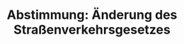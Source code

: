 ---
abstimmung:
  abstimmung: 1
  bundestagssitzung: 132
  datum: 20. Oktober 2023
  legislaturperiode: 20
categories:
- Todo
data:
- title: Abstimmungsergebnis 20231020_1.pdf
  url: /res/2025-btw/abstimmungsergebnisse/20231020_1.pdf
- title: Abstimmungsergebnis 20231020_1_xls.xlsx
  url: /res/2025-btw/abstimmungsergebnisse/20231020_1_xls.xlsx
- title: Abstimmungsergebnis 20231020_1_xls.csv
  url: /res/2025-btw/abstimmungsergebnisse_csv/20231020_1_xls.csv
documents:
- local: /res/2025-btw/drucksachen/2008293.pdf
  summary: '### Gesetzesentwurf der Bundesregierung: Zehntes Gesetz zur Änderung des
    Straßenverkehrsgesetzes


    Dieser Gesetzesentwurf zielt darauf ab, das Straßenverkehrsrecht an die Ziele
    des Klima- und Umweltschutzes, der Gesundheit und der städtebaulichen Entwicklung
    anzupassen und Ländern und Kommunen mehr Entscheidungsspielräume zu geben.  Er
    erweitert die bestehenden Ermächtigungen des Verordnungsgebers, um die Eingriffsbefugnisse
    der Straßenverkehrsbehörden zu ergänzen.


    **Kernpunkte und Ziele:**


    * Anpassung des Straßenverkehrsrechts an Klima-, Umwelt- und Gesundheitsziele

    * Erweiterung der Entscheidungsspielräume für Länder und Kommunen

    * Ergänzung der bestehenden Ermächtigungen des Verordnungsgebers

    * Berücksichtigung von Umwelt-, Gesundheits- und städtebaulichen Aspekten bei
    Verkehrsregelungen

    * Klarstellung des Antragsrechts von Gemeinden


    '
  title: Drucksache 20/8293
  url: https://dserver.bundestag.de/btd/20/082/2008293.pdf
- local: /res/2025-btw/drucksachen/2008678.pdf
  summary: '### **Bundesregierung: Stellungnahme und Gegenäußerung zum Entwurf eines
    Zehnten Gesetzes zur Änderung des Straßenverkehrsgesetzes**


    Der Bundesrat hat Stellung zu dem Entwurf eines Zehnten Gesetzes zur Änderung
    des Straßenverkehrsgesetzes genommen und die Bundesregierung hat darauf geantwortet.
    Die Stellungnahme des Bundesrates beinhaltet Vorschläge zu Änderungen in Bezug
    auf Bewohnerparken, Vision Zero, die Berücksichtigung der Verkehrssicherheit bei
    städtebaulichen Maßnahmen und die Berücksichtigung sozialer Kriterien bei Gebührenordnungen
    für Anwohnerparken.  Die Bundesregierung hat die meisten Vorschläge abgelehnt.


    **Kernpunkte und Ziele:**


    * Erweiterung des Bewohnerparkens auf Unternehmen, Institutionen und soziale Einrichtungen
    in Quartieren mit Parkraummangel.

    * Verankerung von "Vision Zero" im Straßenverkehrsgesetz.

    * Klärung der Priorisierung der Verkehrssicherheit bei städtebaulichen Maßnahmen.

    * Berücksichtigung sozialer Kriterien bei Gebühren für Anwohnerparken.

    * Anpassung des Straßenverkehrsgesetzes an digitale Parkraummanagement-Systeme.



    '
  title: Drucksache 20/8678
  url: https://dserver.bundestag.de/btd/20/086/2008678.pdf
- local: /res/2025-btw/drucksachen/2008896.pdf
  summary: '### Beschlussempfehlung und Bericht des Verkehrsausschusses


    Der Verkehrsausschuss empfiehlt die Annahme des Gesetzentwurfs zur Änderung des
    Straßenverkehrsgesetzes.  **Kernpunkte und Ziele:** Erweiterung der Ermächtigungsgrundlagen
    für verkehrsrechtliche Vorschriften, Berücksichtigung von Umwelt- und Klimaschutz,
    Gesundheit und städtebaulicher Entwicklung,  Erweiterung kommunaler Entscheidungsspielräume.  Eine
    Entschließung zu weiteren Maßnahmen (Evaluation des Straßenverkehrsrechts, Digitalisierung,
    Anwohnerparken, Vision Zero) wird ebenfalls empfohlen.

    '
  title: Drucksache 20/8896
  url: https://dserver.bundestag.de/btd/20/088/2008896.pdf
ergebnis:
  AfD:
    enthaltung: 0
    gesamt: 78
    ja: 0
    nein: 13
    nichtabgegeben: 65
    ungueltig: 0
  Bündnis 90/Die Grünen:
    enthaltung: 0
    gesamt: 117
    ja: 102
    nein: 0
    nichtabgegeben: 15
    ungueltig: 0
  CDU/CSU:
    enthaltung: 0
    gesamt: 197
    ja: 0
    nein: 66
    nichtabgegeben: 131
    ungueltig: 0
  Die Linke:
    enthaltung: 20
    gesamt: 38
    ja: 0
    nein: 1
    nichtabgegeben: 17
    ungueltig: 0
  FDP:
    enthaltung: 0
    gesamt: 92
    ja: 66
    nein: 0
    nichtabgegeben: 26
    ungueltig: 0
  Fraktionslos:
    enthaltung: 0
    gesamt: 6
    ja: 1
    nein: 2
    nichtabgegeben: 3
    ungueltig: 0
  SPD:
    enthaltung: 0
    gesamt: 206
    ja: 136
    nein: 0
    nichtabgegeben: 70
    ungueltig: 0
layout: abstimmung
links:
- title: Link zu bundestag.de
  url: https://www.bundestag.de/parlament/plenum/abstimmung/abstimmung?id=875
preview: 'Deutscher Bundestag


  132. Sitzung des Deutschen Bundestages

  am Freitag, 20. Oktober 2023


  Endgültiges Ergebnis der Namentlichen Abstimmung Nr. 1


  Gesetzentwurf der Bundesregierung

  Entwurfs eines Zehnten Gesetzes zur Änderung des Straßenverkehrsgesetzes - 2. Beratung

  Drs. 20/8293, 20/8678 und 20/8896'
tags:
- Todo
title: 'Abstimmung: Änderung des Straßenverkehrsgesetzes'
---